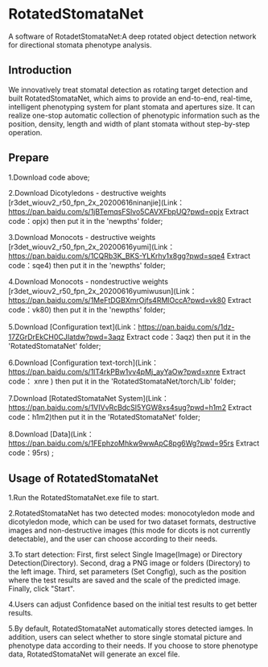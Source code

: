 # RotatedStomataNet
A software of RotadetStomataNet:A deep rotated object detection network for directional stomata phenotype analysis.

[](C:\Users\Administrator\Desktop\figures\graphical_abstract.tif)

## Introduction

We innovatively treat stomatal detection as rotating target detection and built RotatedStomataNet, which aims to provide an end-to-end, real-time, intelligent phenotyping system for plant stomata and apertures size. It can realize one-stop automatic collection of phenotypic information such as the position, density, length and width of plant stomata without step-by-step operation.

## Prepare 
1.Download code above;

2.Download Dicotyledons - destructive weights [r3det_wiouv2_r50_fpn_2x_20200616ninanjie](Link：https://pan.baidu.com/s/1jBTemqsFSlvo5CAVXFbpUQ?pwd=opjx  Extract code：opjx) then put it in the 'newpths' folder; 

3.Download Monocots - destructive weights [r3det_wiouv2_r50_fpn_2x_20200616yumi](Link：https://pan.baidu.com/s/1CQRb3K_BKS-YLKrhy1x8gg?pwd=sqe4  Extract code：sqe4) then put it in the 'newpths' folder; 

4.Download Monocots - nondestructive weights [r3det_wiouv2_r50_fpn_2x_20200616yumiwusun](Link：https://pan.baidu.com/s/1MeFtDGBXmrOjfs4RMlOccA?pwd=vk80  Extract code：vk80) then put it in the 'newpths' folder; 

5.Download [Configuration text](Link：https://pan.baidu.com/s/1dz-17ZGrDrEkCH0CJIatdw?pwd=3aqz  Extract code：3aqz) then put it in the 'RotatedStomataNet' folder;

6.Download [Configuration text-torch](Link：https://pan.baidu.com/s/1lT4rkPBw1vv4pMj_ayYaOw?pwd=xnre  Extract code： xnre  ) then put it in the 'RotatedStomataNet/torch/Lib' folder;

7.Download [RotatedStomataNet System](Link：https://pan.baidu.com/s/1VIVvRcBdcSI5YGW8xs4sug?pwd=h1m2  Extract code：h1m2)then put it in the 'RotatedStomataNet' folder;

8.Download [Data](Link：https://pan.baidu.com/s/1FEphzoMhkw9wwApC8pg6Wg?pwd=95rs  Extract code：95rs) ;

## Usage of RotatedStomataNet

1.Run the RotatedStomataNet.exe file to start.

2.RotatedStomataNet has two detected modes: monocotyledon mode and dicotyledon mode,  which can be used for two dataset formats, destructive images and non-destructive images (this mode for dicots is not currently detectable), and the user can choose according to their needs.

3.To start detection: First, first select Single Image(Image) or Directory Detection(Directory). Second, drag a PNG image or folders (Directory) to the left image. Third, set parameters (Set Congfig), such as the position where the test results are saved and the scale of the predicted image. Finally, click "Start".

4.Users can adjust Confidence based on the initial test results to get better results.

5.By default, RotatedStomataNet automatically stores detected iamges. In addition, users can select whether to store single stomatal picture and phenotype data according to their needs. If you choose to store phenotype data, RotatedStomataNet will generate an excel file.

